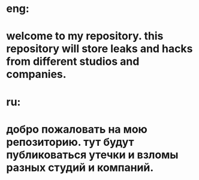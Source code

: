 # eng:
# welcome to my repository. this repository will store leaks and hacks from different studios and companies.

# ru:
# добро пожаловать на мою репозиторию. тут будут публиковаться утечки и взломы разных студий и компаний.
